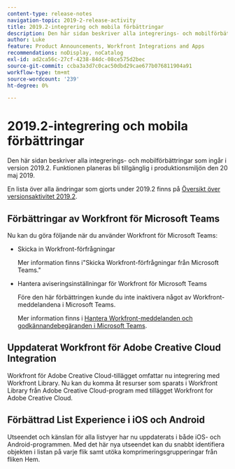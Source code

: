 ```yaml
---
content-type: release-notes
navigation-topic: 2019-2-release-activity
title: 2019.2-integrering och mobila förbättringar
description: Den här sidan beskriver alla integrerings- och mobilförbättringar som ingår i version 2019.2. Funktionen planeras bli tillgänglig i produktionsmiljön den 20 maj 2019.
author: Luke
feature: Product Announcements, Workfront Integrations and Apps
recommendations: noDisplay, noCatalog
exl-id: ad2ca56c-27cf-4238-84dc-08ce575d2bec
source-git-commit: ccba3a3d7c0cac50dbd29cae677b076811904a91
workflow-type: tm+mt
source-wordcount: '239'
ht-degree: 0%

---
```


# 2019.2-integrering och mobila förbättringar

Den här sidan beskriver alla integrerings- och mobilförbättringar som ingår i version 2019.2. Funktionen planeras bli tillgänglig i produktionsmiljön den 20 maj 2019.

En lista över alla ändringar som gjorts under 2019.2 finns på [Översikt över versionsaktivitet 2019.2](../../../../product-announcements/product-releases/quarterly-release-archive/2019.2-release-activity/2019.2-release-activity-overview.md).

## Förbättringar av Workfront för Microsoft Teams

Nu kan du göra följande när du använder Workfront för Microsoft Teams:

* Skicka in Workfront-förfrågningar

  Mer information finns i&quot;Skicka Workfront-förfrågningar från Microsoft Teams.&quot;

* Hantera aviseringsinställningar för Workfront för Microsoft Teams

  Före den här förbättringen kunde du inte inaktivera något av Workfront-meddelandena i Microsoft Teams.

  Mer information finns i [Hantera Workfront-meddelanden och godkännandebegäranden i Microsoft Teams](../../../../workfront-integrations-and-apps/using-workfront-with-microsoft-teams/manage-wf-notifications-approval-requests-ms-teams.md).

## Uppdaterat Workfront för Adobe Creative Cloud Integration

Workfront för Adobe Creative Cloud-tillägget omfattar nu integrering med Workfront Library. Nu kan du komma åt resurser som sparats i Workfront Library från Adobe Creative Cloud-program med tillägget Workfront for Adobe Creative Cloud.

## Förbättrad List Experience i iOS och Android

Utseendet och känslan för alla listvyer har nu uppdaterats i både iOS- och Android-programmen. Med det här nya utseendet kan du snabbt identifiera objekten i listan på varje flik samt utöka komprimeringsgrupperingar från fliken Hem.

